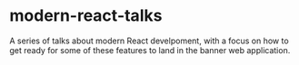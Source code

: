 # modern-react-talks

A series of talks about modern React develpoment, with a focus on how to get ready for some of these features to land in the banner web application.
